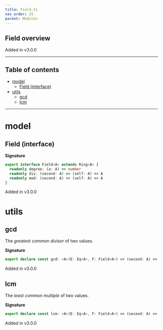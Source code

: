 ```yaml
---
title: Field.ts
nav_order: 25
parent: Modules
---
```


## Field overview

Added in v3.0.0

---

<h2 class="text-delta">Table of contents</h2>

- [model](#model)
  - [Field (interface)](#field-interface)
- [utils](#utils)
  - [gcd](#gcd)
  - [lcm](#lcm)

---

# model

## Field (interface)

**Signature**

```ts
export interface Field<A> extends Ring<A> {
  readonly degree: (a: A) => number
  readonly div: (second: A) => (self: A) => A
  readonly mod: (second: A) => (self: A) => A
}
```

Added in v3.0.0

# utils

## gcd

The _greatest common divisor_ of two values.

**Signature**

```ts
export declare const gcd: <A>(E: Eq<A>, F: Field<A>) => (second: A) => (self: A) => A
```

Added in v3.0.0

## lcm

The _least common multiple_ of two values.

**Signature**

```ts
export declare const lcm: <A>(E: Eq<A>, F: Field<A>) => (second: A) => (self: A) => A
```

Added in v3.0.0
